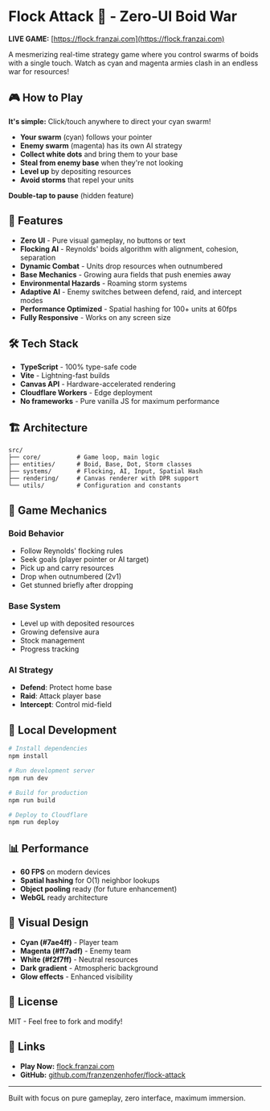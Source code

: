 # Flock Attack 🦅 - Zero-UI Boid War

**LIVE GAME:** [https://flock.franzai.com](https://flock.franzai.com)

A mesmerizing real-time strategy game where you control swarms of boids with a single touch. Watch as cyan and magenta armies clash in an endless war for resources!

## 🎮 How to Play

**It's simple:** Click/touch anywhere to direct your cyan swarm!

- **Your swarm** (cyan) follows your pointer
- **Enemy swarm** (magenta) has its own AI strategy  
- **Collect white dots** and bring them to your base
- **Steal from enemy base** when they're not looking
- **Level up** by depositing resources
- **Avoid storms** that repel your units

**Double-tap to pause** (hidden feature)

## 🚀 Features

- **Zero UI** - Pure visual gameplay, no buttons or text
- **Flocking AI** - Reynolds' boids algorithm with alignment, cohesion, separation
- **Dynamic Combat** - Units drop resources when outnumbered
- **Base Mechanics** - Growing aura fields that push enemies away
- **Environmental Hazards** - Roaming storm systems
- **Adaptive AI** - Enemy switches between defend, raid, and intercept modes
- **Performance Optimized** - Spatial hashing for 100+ units at 60fps
- **Fully Responsive** - Works on any screen size

## 🛠️ Tech Stack

- **TypeScript** - 100% type-safe code
- **Vite** - Lightning-fast builds
- **Canvas API** - Hardware-accelerated rendering
- **Cloudflare Workers** - Edge deployment
- **No frameworks** - Pure vanilla JS for maximum performance

## 🏗️ Architecture

```
src/
├── core/          # Game loop, main logic
├── entities/      # Boid, Base, Dot, Storm classes
├── systems/       # Flocking, AI, Input, Spatial Hash
├── rendering/     # Canvas renderer with DPR support
└── utils/         # Configuration and constants
```

## 🎯 Game Mechanics

### Boid Behavior
- Follow Reynolds' flocking rules
- Seek goals (player pointer or AI target)
- Pick up and carry resources
- Drop when outnumbered (2v1)
- Get stunned briefly after dropping

### Base System
- Level up with deposited resources
- Growing defensive aura
- Stock management
- Progress tracking

### AI Strategy
- **Defend**: Protect home base
- **Raid**: Attack player base
- **Intercept**: Control mid-field

## 🚀 Local Development

```bash
# Install dependencies
npm install

# Run development server
npm run dev

# Build for production
npm run build

# Deploy to Cloudflare
npm run deploy
```

## 📊 Performance

- **60 FPS** on modern devices
- **Spatial hashing** for O(1) neighbor lookups
- **Object pooling** ready (for future enhancement)
- **WebGL** ready architecture

## 🎨 Visual Design

- **Cyan (#7ae4ff)** - Player team
- **Magenta (#ff7adf)** - Enemy team  
- **White (#f2f7ff)** - Neutral resources
- **Dark gradient** - Atmospheric background
- **Glow effects** - Enhanced visibility

## 📝 License

MIT - Feel free to fork and modify!

## 🔗 Links

- **Play Now:** [flock.franzai.com](https://flock.franzai.com)
- **GitHub:** [github.com/franzenzenhofer/flock-attack](https://github.com/franzenzenhofer/flock-attack)

---

Built with focus on pure gameplay, zero interface, maximum immersion.